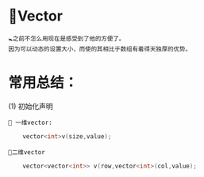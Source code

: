 🥡Vector
=== 
    🚼之前不怎么用现在是感受到了他的方便了。
    因为可以动态的设置大小，而使的其相比于数组有着得天独厚的优势。

常用总结：
===

(1) 初始化声明 

    🏹 一维vector:
```C++
    vector<int>v(size,value);
```
    🏹二维vector
```C++
    vector<vector<int>> v(row,vector<int>(col,value);
```
